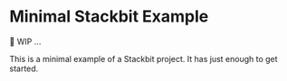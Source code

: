 # Minimal Stackbit Example

🚧 WIP ...

This is a minimal example of a Stackbit project. It has just enough to get started.

